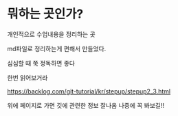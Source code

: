 # 뭐하는 곳인가?

개인적으로 수업내용을 정리하는 곳

md파일로 정리하는게 편해서 만들었다.

심심할 때 쭉 정독하면 좋다

한번 읽어보거라

https://backlog.com/git-tutorial/kr/stepup/stepup2_3.html

위에 페이지로 가면 깃에 관련한 정보 잘나옴 나중에 꼭 봐보길!!